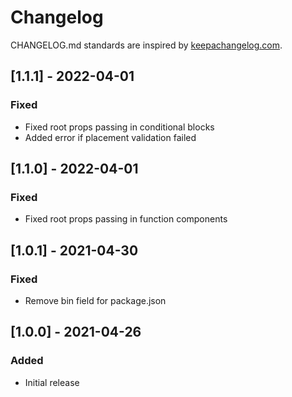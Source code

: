 # Changelog

CHANGELOG.md standards are inspired by [keepachangelog.com](https://keepachangelog.com/en/1.0.0/).

## [1.1.1] - 2022-04-01

### Fixed

- Fixed root props passing in conditional blocks
- Added error if placement validation failed

## [1.1.0] - 2022-04-01

### Fixed

- Fixed root props passing in function components

## [1.0.1] - 2021-04-30

### Fixed

- Remove bin field for package.json

## [1.0.0] - 2021-04-26

### Added

- Initial release
